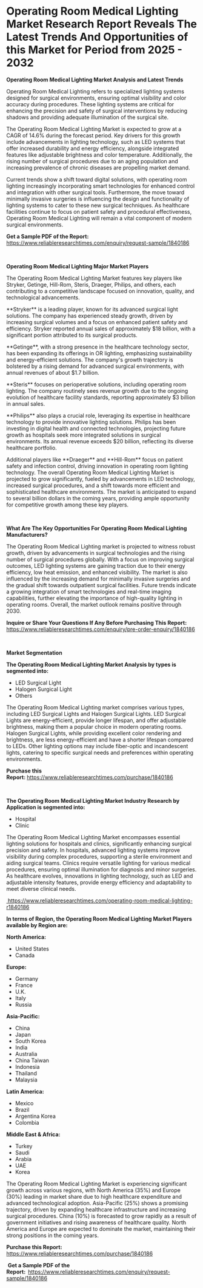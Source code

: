 <p><h1>Operating Room Medical Lighting Market Research Report Reveals The Latest Trends And Opportunities of this Market for Period from 2025 - 2032</h1></p><p><strong>Operating Room Medical Lighting Market Analysis and Latest Trends</strong></p>
<p><p>Operating Room Medical Lighting refers to specialized lighting systems designed for surgical environments, ensuring optimal visibility and color accuracy during procedures. These lighting systems are critical for enhancing the precision and safety of surgical interventions by reducing shadows and providing adequate illumination of the surgical site.</p><p>The Operating Room Medical Lighting Market is expected to grow at a CAGR of 14.6% during the forecast period. Key drivers for this growth include advancements in lighting technology, such as LED systems that offer increased durability and energy efficiency, alongside integrated features like adjustable brightness and color temperature. Additionally, the rising number of surgical procedures due to an aging population and increasing prevalence of chronic diseases are propelling market demand. </p><p>Current trends show a shift toward digital solutions, with operating room lighting increasingly incorporating smart technologies for enhanced control and integration with other surgical tools. Furthermore, the move toward minimally invasive surgeries is influencing the design and functionality of lighting systems to cater to these new surgical techniques. As healthcare facilities continue to focus on patient safety and procedural effectiveness, Operating Room Medical Lighting will remain a vital component of modern surgical environments.</p></p>
<p><strong>Get a Sample PDF of the Report:&nbsp;</strong> <a href="https://www.reliableresearchtimes.com/enquiry/request-sample/1840186?utm_campaign=2627&utm_medium=2&utm_source=Github&utm_content=ia&utm_term=14042025&utm_id=operating-room-medical-lighting">https://www.reliableresearchtimes.com/enquiry/request-sample/1840186</a></p>
<p>&nbsp;</p>
<p><strong>Operating Room Medical Lighting Major Market Players</strong></p>
<p><p>The Operating Room Medical Lighting Market features key players like Stryker, Getinge, Hill-Rom, Steris, Draeger, Philips, and others, each contributing to a competitive landscape focused on innovation, quality, and technological advancements.</p><p>**Stryker** is a leading player, known for its advanced surgical light solutions. The company has experienced steady growth, driven by increasing surgical volumes and a focus on enhanced patient safety and efficiency. Stryker reported annual sales of approximately $18 billion, with a significant portion attributed to its surgical products.</p><p>**Getinge**, with a strong presence in the healthcare technology sector, has been expanding its offerings in OR lighting, emphasizing sustainability and energy-efficient solutions. The company's growth trajectory is bolstered by a rising demand for advanced surgical environments, with annual revenues of about $1.7 billion.</p><p>**Steris** focuses on perioperative solutions, including operating room lighting. The company routinely sees revenue growth due to the ongoing evolution of healthcare facility standards, reporting approximately $3 billion in annual sales.</p><p>**Philips** also plays a crucial role, leveraging its expertise in healthcare technology to provide innovative lighting solutions. Philips has been investing in digital health and connected technologies, projecting future growth as hospitals seek more integrated solutions in surgical environments. Its annual revenue exceeds $20 billion, reflecting its diverse healthcare portfolio.</p><p>Additional players like **Draeger** and **Hill-Rom** focus on patient safety and infection control, driving innovation in operating room lighting technology. The overall Operating Room Medical Lighting Market is projected to grow significantly, fueled by advancements in LED technology, increased surgical procedures, and a shift towards more efficient and sophisticated healthcare environments. The market is anticipated to expand to several billion dollars in the coming years, providing ample opportunity for competitive growth among these key players.</p></p>
<p>&nbsp;</p>
<p><strong>What Are The Key Opportunities For Operating Room Medical Lighting Manufacturers?</strong></p>
<p><p>The Operating Room Medical Lighting market is projected to witness robust growth, driven by advancements in surgical technologies and the rising number of surgical procedures globally. With a focus on improving surgical outcomes, LED lighting systems are gaining traction due to their energy efficiency, low heat emission, and enhanced visibility. The market is also influenced by the increasing demand for minimally invasive surgeries and the gradual shift towards outpatient surgical facilities. Future trends indicate a growing integration of smart technologies and real-time imaging capabilities, further elevating the importance of high-quality lighting in operating rooms. Overall, the market outlook remains positive through 2030.</p></p>
<p><strong>Inquire or Share Your Questions If Any Before Purchasing This Report:</strong> <a href="https://www.reliableresearchtimes.com/enquiry/pre-order-enquiry/1840186?utm_campaign=2627&utm_medium=2&utm_source=Github&utm_content=ia&utm_term=14042025&utm_id=operating-room-medical-lighting">https://www.reliableresearchtimes.com/enquiry/pre-order-enquiry/1840186</a></p>
<p>&nbsp;</p>
<p><strong>Market Segmentation</strong></p>
<p><strong>The Operating Room Medical Lighting Market Analysis by types is segmented into:</strong></p>
<p><ul><li>LED Surgical Light</li><li>Halogen Surgical Light</li><li>Others</li></ul></p>
<p><p>The Operating Room Medical Lighting market comprises various types, including LED Surgical Lights and Halogen Surgical Lights. LED Surgical Lights are energy-efficient, provide longer lifespan, and offer adjustable brightness, making them a popular choice in modern operating rooms. Halogen Surgical Lights, while providing excellent color rendering and brightness, are less energy-efficient and have a shorter lifespan compared to LEDs. Other lighting options may include fiber-optic and incandescent lights, catering to specific surgical needs and preferences within operating environments.</p></p>
<p><strong>Purchase this Report:&nbsp;</strong><a href="https://www.reliableresearchtimes.com/purchase/1840186?utm_campaign=2627&utm_medium=2&utm_source=Github&utm_content=ia&utm_term=14042025&utm_id=operating-room-medical-lighting">https://www.reliableresearchtimes.com/purchase/1840186</a></p>
<p>&nbsp;</p>
<p><strong>The Operating Room Medical Lighting Market Industry Research by Application is segmented into:</strong></p>
<p><ul><li>Hospital</li><li>Clinic</li></ul></p>
<p><p>The Operating Room Medical Lighting Market encompasses essential lighting solutions for hospitals and clinics, significantly enhancing surgical precision and safety. In hospitals, advanced lighting systems improve visibility during complex procedures, supporting a sterile environment and aiding surgical teams. Clinics require versatile lighting for various medical procedures, ensuring optimal illumination for diagnosis and minor surgeries. As healthcare evolves, innovations in lighting technology, such as LED and adjustable intensity features, provide energy efficiency and adaptability to meet diverse clinical needs.</p></p>
<p><a href="https://www.reliableresearchtimes.com/operating-room-medical-lighting-r1840186?utm_campaign=2627&utm_medium=2&utm_source=Github&utm_content=ia&utm_term=14042025&utm_id=operating-room-medical-lighting">&nbsp;https://www.reliableresearchtimes.com/operating-room-medical-lighting-r1840186</a></p>
<p><strong>In terms of Region, the Operating Room Medical Lighting Market Players available by Region are:</strong></p>
<p>
    <p> <strong> North America: </strong>
        <ul>
            <li>United States</li>
            <li>Canada</li>
        </ul>
        </p> 
    <p> <strong> Europe: </strong>
        <ul>
            <li>Germany</li>
            <li>France</li>
            <li>U.K.</li>
            <li>Italy</li>
            <li>Russia</li>
        </ul>
        </p> 
    <p> <strong> Asia-Pacific: </strong>
        <ul>
            <li>China</li>
            <li>Japan</li>
            <li>South Korea</li>
            <li>India</li>
            <li>Australia</li>
            <li>China Taiwan</li>
            <li>Indonesia</li>
            <li>Thailand</li>
            <li>Malaysia</li>
        </ul>
        </p> 
    <p> <strong> Latin America: </strong>
        <ul>
            <li>Mexico</li>
            <li>Brazil</li>
            <li>Argentina Korea</li>
            <li>Colombia</li>
        </ul>
        </p> 
    <p> <strong> Middle East & Africa: </strong>
        <ul>
            <li>Turkey</li>
            <li>Saudi</li>
            <li>Arabia</li>
            <li>UAE</li>
            <li>Korea</li>
        </ul>
    </p>
    </p>
<p><p>The Operating Room Medical Lighting Market is experiencing significant growth across various regions, with North America (35%) and Europe (30%) leading in market share due to high healthcare expenditure and advanced technological adoption. Asia-Pacific (25%) shows a promising trajectory, driven by expanding healthcare infrastructure and increasing surgical procedures. China (10%) is forecasted to grow rapidly as a result of government initiatives and rising awareness of healthcare quality. North America and Europe are expected to dominate the market, maintaining their strong positions in the coming years.</p></p>
<p><strong>Purchase this Report: </strong><a href="https://www.reliableresearchtimes.com/purchase/1840186?utm_campaign=2627&utm_medium=2&utm_source=Github&utm_content=ia&utm_term=14042025&utm_id=operating-room-medical-lighting">https://www.reliableresearchtimes.com/purchase/1840186</a></p>
<p>&nbsp;<strong>Get a Sample PDF of the Report:&nbsp;&nbsp;</strong><a href="https://www.reliableresearchtimes.com/enquiry/request-sample/1840186?utm_campaign=2627&utm_medium=2&utm_source=Github&utm_content=ia&utm_term=14042025&utm_id=operating-room-medical-lighting">https://www.reliableresearchtimes.com/enquiry/request-sample/1840186</a></p>
<p><strong></strong></p>
<p><p></p><p></p><p></p></p>
